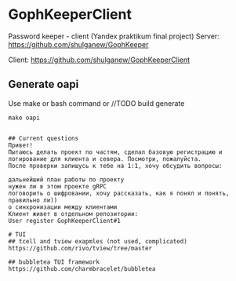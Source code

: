 # GophKeeperClient
Password keeper - client (Yandex praktikum final project)
Server:
https://github.com/shulganew/GophKeeper

Client:
https://github.com/shulganew/GophKeeperClient

## Generate oapi
Use make or bash command or //TODO build generate
```
make oapi


## Current questions
Привет!
Пытаюсь делать проект по частям, сделал базовую регистрацию и логирование для клиента и севера. Посмотри, пожалуйста.
После проверки запишусь к тебе на 1:1, хочу обсудить вопросы:

дальнейший план работы по проекту
нужен ли в этом проекте gRPC
поговорить о шифровании, хочу рассказать, как я понял и понять, правильно ли))
о синхронизации между клиентами
Клиент живет в отдельном репозитории:
User register GophKeeperClient#1

# TUI
## tcell and tview exapmles (not used, complicated)
https://github.com/rivo/tview/tree/master

## bubbletea TUI framework
https://github.com/charmbracelet/bubbletea